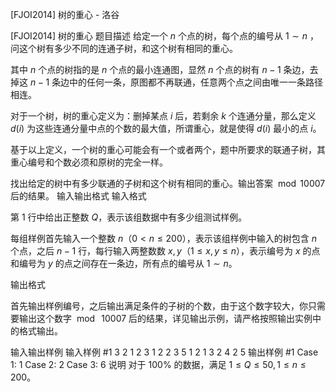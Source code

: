 



[FJOI2014] 树的重心 - 洛谷














[FJOI2014] 树的重心
题目描述
给定一个 $n$ 个点的树，每个点的编号从 $1 \sim n$ ，问这个树有多少不同的连通子树，和这个树有相同的重心。

其中 $n$ 个点的树指的是 $n$ 个点的最小连通图，显然 $n$ 个点的树有 $n-1$ 条边，去掉这 $n-1$ 条边中的任何一条，原图都不再联通，任意两个点之间由唯一一条路径相连。

对于一个树，树的重心定义为：删掉某点 $i$ 后，若剩余 $k$ 个连通分量，那么定义 $d(i)$ 为这些连通分量中点的个数的最大值，所谓重心，就是使得 $d(i)$ 最小的点 $i$。

基于以上定义，一个树的重心可能会有一个或者两个，题中所要求的联通子树，其重心编号和个数必须和原树的完全一样。

找出给定的树中有多少联通的子树和这个树有相同的重心。输出答案 $\bmod 10007$ 后的结果。
输入输出格式
输入格式

第 $1$ 行中给出正整数 $Q$，表示该组数据中有多少组测试样例。

每组样例首先输入一个整数 $n$（$0 < n \le 200$），表示该组样例中输入的树包含 $n$ 个点，之后 $n-1$ 行，每行输入两整数数 $x,y$（$1 \le x,y \le n$），表示编号为 $x$ 的点和编号为 $y$ 的点之间存在一条边，所有点的编号从 $1 \sim n$。

输出格式

首先输出样例编号，之后输出满足条件的子树的个数，由于这个数字较大，你只需要输出这个数字 $\bmod\ 10007$ 后的结果，详见输出示例，请严格按照输出实例中的格式输出。

输入输出样例
输入样例 #1
3
2
1 2
3
1 2
2 3
5
1 2
1 3
2 4
2 5
输出样例 #1
Case 1: 1
Case 2: 2
Case 3: 6
说明
对于 $100 \%$ 的数据，满足 $1 \le Q \le 50, 1 \le n \le 200$。






